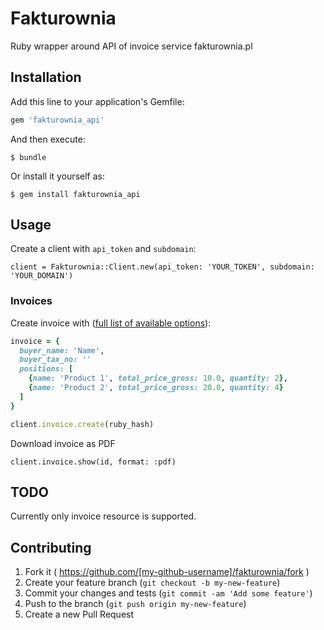# Fakturownia

Ruby wrapper around API of invoice service fakturownia.pl

## Installation

Add this line to your application's Gemfile:

```ruby
gem 'fakturownia_api'
```

And then execute:

    $ bundle

Or install it yourself as:

    $ gem install fakturownia_api

## Usage

Create a client with `api_token` and `subdomain`:

    client = Fakturownia::Client.new(api_token: 'YOUR_TOKEN', subdomain: 'YOUR_DOMAIN')


### Invoices

Create invoice with ([full list of available options](https://github.com/fakturownia/api/)):

```ruby
invoice = {
  buyer_name: 'Name',
  buyer_tax_no: ''
  positions: [
    {name: 'Product 1', total_price_gross: 10.0, quantity: 2},
    {name: 'Product 2', total_price_gross: 20.0, quantity: 4}
  ]
}

client.invoice.create(ruby_hash)
```

Download invoice as PDF

    client.invoice.show(id, format: :pdf)


## TODO

Currently only invoice resource is supported.

## Contributing

1. Fork it ( https://github.com/[my-github-username]/fakturownia/fork )
2. Create your feature branch (`git checkout -b my-new-feature`)
3. Commit your changes and tests (`git commit -am 'Add some feature'`)
4. Push to the branch (`git push origin my-new-feature`)
5. Create a new Pull Request
